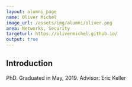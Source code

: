 ```yaml
---
layout: alumni_page
name: Oliver Michel
image_url: /assets/img/alumni/oliver.png
area: Networks, Security
targeturl: https://olivermichel.github.io/
output: true
---
```


## Introduction

PhD. Graduated in May, 2019. 
Advisor: Eric Keller
